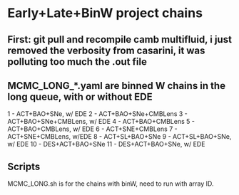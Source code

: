 # Early+Late+BinW project chains
## First: git pull and recompile camb multifluid, i just removed the verbosity from casarini, it was polluting too much the .out file
## MCMC_LONG_*.yaml are binned W chains in the long queue, with or without EDE
1 - ACT+BAO+SNe, w/ EDE
2 - ACT+BAO+SNe+CMBLens
3 - ACT+BAO+SNe+CMBLens, w/ EDE
4 - ACT+BAO+CMBLens
5 - ACT+BAO+CMBLens, w/ EDE
6 - ACT+SNE+CMBLens
7 - ACT+SNE+CMBLens, w/EDE
8 - ACT+SL+BAO+SNe
9 - ACT+SL+BAO+SNe, w/ EDE
10 - DES+ACT+BAO+SNe
11 - DES+ACT+BAO+SNe, w/ EDE
## Scripts
MCMC_LONG.sh is for the chains with binW, need to run with array ID.
